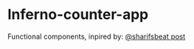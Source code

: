 # Inferno-counter-app

Functional components, inpired by: [@sharifsbeat post](https://medium.com/javascript-inside/introduction-to-functional-front-ends-with-inferno-a188454c3e19)